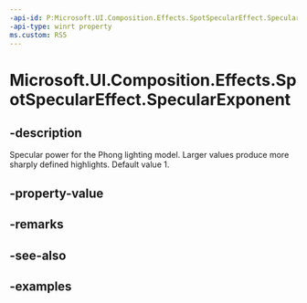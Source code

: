 ```yaml
---
-api-id: P:Microsoft.UI.Composition.Effects.SpotSpecularEffect.SpecularExponent
-api-type: winrt property
ms.custom: RS5
---
```


<!-- Property syntax.
public float SpecularExponent { get;  set; }
-->

# Microsoft.UI.Composition.Effects.SpotSpecularEffect.SpecularExponent

## -description
Specular power for the Phong lighting model. Larger values produce more sharply defined highlights. Default value 1.

## -property-value

## -remarks

## -see-also

## -examples

